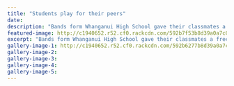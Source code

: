 ```yaml
---
title: "Students play for their peers"
date: 
description: "Bands form Whanganui High School gave their classmates a free performance yesterday - here, Brimstone get ready to rock in preparation for the upcoming Smokefreerockquest..."
featured-image: http://c1940652.r52.cf0.rackcdn.com/592b7f53b8d39a0a7c000c2a/rockquest-band-playing-at-whs-photo-only.jpg
excerpt: "Bands form Whanganui High School gave their classmates a free performance yesterday - here, Brimstone get ready to rock in preparation for the upcoming Smokefreerockquest."
gallery-image-1: http://c1940652.r52.cf0.rackcdn.com/592b6277b8d39a0a7c000c0e/Jonathan-Stolk-from-Brimstone-performs-at-WHS-on-Friday-PhotoStuart-Munro.jpg
gallery-image-2: 
gallery-image-3: 
gallery-image-4: 
gallery-image-5: 
---
```

